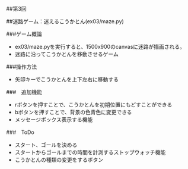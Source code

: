 ##第3回

##迷路ゲーム：迷えるこうかとん(ex03/maze.py)

###ゲーム概論

- ex03/maze.pyを実行すると、1500x900のcanvasに迷路が描画される。
- 迷路に沿ってこうかとんを移動させるゲーム

###操作方法

- 矢印キーでこうかとんを上下左右に移動する

###　追加機能

- rボタンを押すことで、こうかとんを初期位置にもどすことができる
- bボタンを押すことで、背景の色青色に変更できる
- メッセージボックス表示する機能

###　ToDo

- スタート、ゴールを決める
- スタートからゴールまでの時間を計測するストップウォッチ機能
- こうかとんの種類の変更をするボタン　